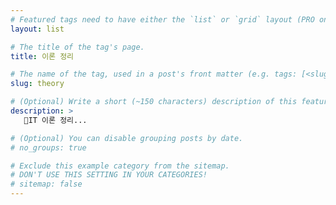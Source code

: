 ```yaml
---
# Featured tags need to have either the `list` or `grid` layout (PRO only).
layout: list

# The title of the tag's page.
title: 이론 정리

# The name of the tag, used in a post's front matter (e.g. tags: [<slug>]).
slug: theory

# (Optional) Write a short (~150 characters) description of this featured tag.
description: >
   IT 이론 정리...

# (Optional) You can disable grouping posts by date.
# no_groups: true

# Exclude this example category from the sitemap.
# DON'T USE THIS SETTING IN YOUR CATEGORIES!
# sitemap: false
---
```

